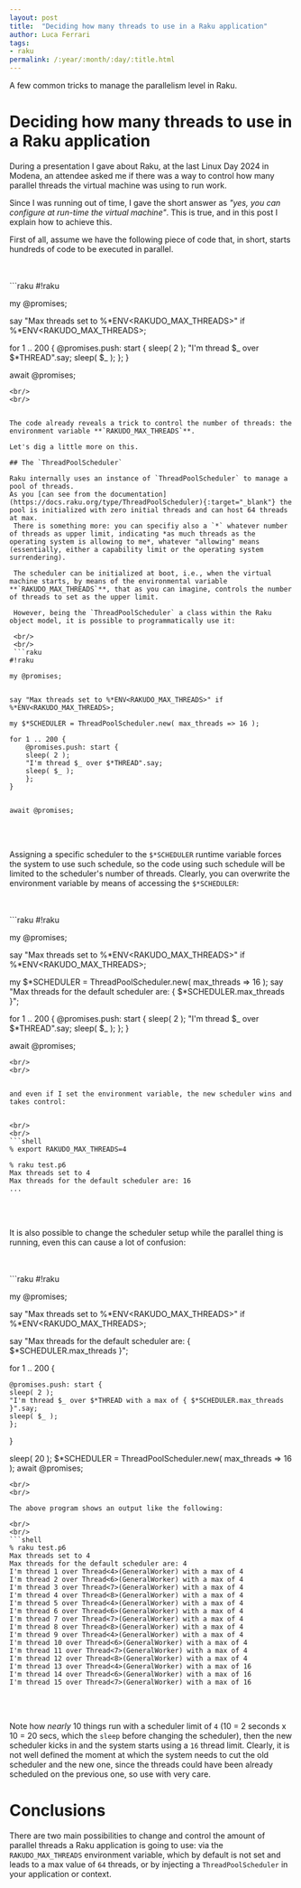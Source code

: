 ```yaml
---
layout: post
title:  "Deciding how many threads to use in a Raku application"
author: Luca Ferrari
tags:
- raku
permalink: /:year/:month/:day/:title.html
---
```

A few common tricks to manage the parallelism level in Raku.

# Deciding how many threads to use in a Raku application

During a presentation I gave about Raku, at the last Linux Day 2024 in Modena, an attendee asked me if there was a way to control how many parallel threads the virtual machine was using to run work.

Since I was running out of time, I gave the short answer as *"yes, you can configure at run-time the virtual machine"*. This is true, and in this post I explain how to achieve this.

First of all, assume we have the following piece of code that, in short, starts hundreds of code to be executed in parallel.

<br/>
<br/>
```raku
#!raku

my @promises;


say "Max threads set to %*ENV<RAKUDO_MAX_THREADS>" if %*ENV<RAKUDO_MAX_THREADS>;

for 1 .. 200 {
    @promises.push: start {
	sleep( 2 );
	"I'm thread $_ over $*THREAD".say;
	sleep( $_ );
	};
}


await @promises;

```
<br/>
<br/>


The code already reveals a trick to control the number of threads: the environment variable **`RAKUDO_MAX_THREADS`**.

Let's dig a little more on this.

## The `ThreadPoolScheduler`

Raku internally uses an instance of `ThreadPoolScheduler` to manage a pool of threads.
As you [can see from the documentation](https://docs.raku.org/type/ThreadPoolScheduler){:target="_blank"} the pool is initialized with zero initial threads and can host 64 threads at max.
 There is something more: you can specifiy also a `*` whatever number of threads as upper limit, indicating *as much threads as the operating system is allowing to me*, whatever "allowing" means (essentially, either a capability limit or the operating system surrendering).

 The scheduler can be initialized at boot, i.e., when the virtual machine starts, by means of the environmental variable **`RAKUDO_MAX_THREADS`**, that as you can imagine, controls the number of threads to set as the upper limit.

 However, being the `ThreadPoolScheduler` a class within the Raku object model, it is possible to programmatically use it:

 <br/>
 <br/>
 ```raku
#!raku

my @promises;


say "Max threads set to %*ENV<RAKUDO_MAX_THREADS>" if %*ENV<RAKUDO_MAX_THREADS>;

my $*SCHEDULER = ThreadPoolScheduler.new( max_threads => 16 );

for 1 .. 200 {
    @promises.push: start {
	sleep( 2 );
	"I'm thread $_ over $*THREAD".say;
	sleep( $_ );
	};
}


await @promises;

```
<br/>
<br/>


Assigning a specific scheduler to the `$*SCHEDULER` runtime variable forces the system to use such schedule, so the code using such schedule will be limited to the scheduler's number of threads.
Clearly, you can overwrite the environment variable by means of accessing the `$*SCHEDULER`:


<br/>
<br/>
```raku
#!raku

my @promises;


say "Max threads set to %*ENV<RAKUDO_MAX_THREADS>" if %*ENV<RAKUDO_MAX_THREADS>;

my $*SCHEDULER = ThreadPoolScheduler.new( max_threads => 16 );
say "Max threads for the default scheduler are: { $*SCHEDULER.max_threads }";

for 1 .. 200 {
    @promises.push: start {
	sleep( 2 );
	"I'm thread $_ over $*THREAD".say;
	sleep( $_ );
	};
}


await @promises;

```
<br/>
<br/>


and even if I set the environment variable, the new scheduler wins and takes control:


<br/>
<br/>
```shell
% export RAKUDO_MAX_THREADS=4

% raku test.p6
Max threads set to 4
Max threads for the default scheduler are: 16
...
```
<br/>
<br/>


It is also possible to change the scheduler setup while the parallel thing is running, even this can cause a lot of confusion:

<br/>
<br/>
```raku
#!raku

my @promises;


say "Max threads set to %*ENV<RAKUDO_MAX_THREADS>" if %*ENV<RAKUDO_MAX_THREADS>;

say "Max threads for the default scheduler are: { $*SCHEDULER.max_threads }";

for 1 .. 200 {

    @promises.push: start {
	sleep( 2 );
	"I'm thread $_ over $*THREAD with a max of { $*SCHEDULER.max_threads }".say;
	sleep( $_ );
    };
}

sleep( 20 );
$*SCHEDULER = ThreadPoolScheduler.new( max_threads => 16 );
await @promises;

```
<br/>
<br/>

The above program shows an output like the following:

<br/>
<br/>
```shell
% raku test.p6
Max threads set to 4
Max threads for the default scheduler are: 4
I'm thread 1 over Thread<4>(GeneralWorker) with a max of 4
I'm thread 2 over Thread<6>(GeneralWorker) with a max of 4
I'm thread 3 over Thread<7>(GeneralWorker) with a max of 4
I'm thread 4 over Thread<8>(GeneralWorker) with a max of 4
I'm thread 5 over Thread<4>(GeneralWorker) with a max of 4
I'm thread 6 over Thread<6>(GeneralWorker) with a max of 4
I'm thread 7 over Thread<7>(GeneralWorker) with a max of 4
I'm thread 8 over Thread<8>(GeneralWorker) with a max of 4
I'm thread 9 over Thread<4>(GeneralWorker) with a max of 4
I'm thread 10 over Thread<6>(GeneralWorker) with a max of 4
I'm thread 11 over Thread<7>(GeneralWorker) with a max of 4
I'm thread 12 over Thread<8>(GeneralWorker) with a max of 4
I'm thread 13 over Thread<4>(GeneralWorker) with a max of 16
I'm thread 14 over Thread<6>(GeneralWorker) with a max of 16
I'm thread 15 over Thread<7>(GeneralWorker) with a max of 16

```
<br/>
<br/>

Note how *nearly* 10 things run with a scheduler limit of `4` (10 = 2 seconds x 10 = 20 secs, which the `sleep` before changing the scheduler), then the new scheduler kicks in and the system starts using a `16` thread limit.
Clearly, it is not well defined the moment at which the system needs to cut the old scheduler and the new one, since the threads could have been already scheduled on the previous one, so use with very care.


# Conclusions

There are two main possibilities to change and control the amount of parallel threads a Raku application is going to use:
via the `RAKUDO_MAX_THREADS` environment variable, which by default is not set and leads to a max value of `64` threads, or by injecting a `ThreadPoolScheduler` in your application or context.
